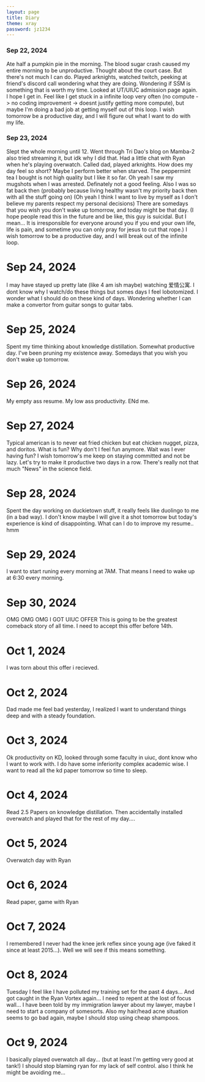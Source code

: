 ```yaml
---
layout: page
title: Diary
theme: xray
password: jz1234
---
```


### Sep 22, 2024

Ate half a pumpkin pie in the morning. The blood sugar crash caused my entire morning to be unproductive.
Thought about the court case. But there's not much I can do.
Played arknights, watched twitch, peeking at friend's discord call wondering what they are doing.
Wondering if SSM is something that is worth my time. Looked at UT/UIUC admission page again. I hope I get in.
Feel like I get stuck in a infinite loop very often (no compute -> no coding improvement -> doesnt justify getting more compute), but maybe I'm doing a bad job at getting myself out of this loop.
I wish tomorrow be a productive day, and I will figure out what I want to do with my life.

### Sep 23, 2024

Slept the whole morning until 12. 
Went through Tri Dao's blog on Mamba-2 also tried streaming it, but idk why I did that.
Had a little chat with Ryan when he's playing overwatch.
Called dad, played arknights. How does my day feel so short?
Maybe I perform better when starved.
The peppermint tea I bought is not high quality but I like it so far.
Oh yeah I saw my mugshots when I was arrested. Definately not a good feeling. Also I was so fat back then (probably because living healthy wasn't my priority back then with all the stuff going on) (Oh yeah I think I want to live by myself as I don't believe my parents respect my personal decisions)
There are somedays that you wish you don't wake up tomorrow, and today might be that day. (I hope people read this in the future and be like, this guy is suicidal. But I mean... It is irresponsible for everyone around you if you end your own life, life is pain, and sometime you can only pray for jesus to cut that rope.)
I wish tomorrow to be a productive day, and I will break out of the infinite loop.

# Sep 24, 2024

I may have stayed up pretty late (like 4 am ish maybe) watching 爱情公寓.
I dont know why I watch/do these things but somes days I feel lobotomized.
I wonder what I should do on these kind of days.
Wondering whether I can make a convertor from guitar songs to guitar tabs.

# Sep 25, 2024

Spent my time thinking about knowledge distillation.
Somewhat productive day.
I've been pruning my existence away.
Somedays that you wish you don't wake up tomorrow.

# Sep 26, 2024

My empty ass resume. My low ass productivity. ENd me.

# Sep 27, 2024

Typical american is to never eat fried chicken but eat chicken nugget, pizza, and doritos. 
What is fun? Why don't I feel fun anymore. Wait was I ever having fun?
I wish tomorrow's me keep on staying committed and not be lazy. Let's try to make it productive two days in a row.
There's really not that much "News" in the science field.

# Sep 28, 2024

Spent the day working on duckietown stuff, it really feels like duolingo to me (in a bad way). I don't know maybe I will give it a shot tomorrow but today's experience is kind of disappointing.
What can I do to improve my resume.. hmm

# Sep 29, 2024

I want to start runing every morning at 7AM. That means I need to wake up at 6:30 every morning.

# Sep 30, 2024

OMG OMG OMG I GOT UIUC OFFER
This is going to be the greatest comeback story of all time. I need to accept this offer before 14th.

# Oct 1, 2024

I was torn about this offer i recieved.

# Oct 2, 2024

Dad made me feel bad yesterday, I realized I want to understand things deep and with a steady foundation.

# Oct 3, 2024

Ok productivity on KD, looked through some faculty in uiuc, dont know who I want to work with. I do have some inferiority complex academic wise.
I want to read all the kd paper tomorrow so time to sleep.

# Oct 4, 2024

Read 2.5 Papers on knowledge distillation. Then accidentally installed overwatch and played that for the rest of my day....

# Oct 5, 2024

Overwatch day with Ryan

# Oct 6, 2024

Read paper, game with Ryan

# Oct 7, 2024

I remembered I never had the knee jerk reflex since young age (ive faked it since at least 2015...). Well we will see if this means something.

# Oct 8, 2024

Tuesday
I feel like I have polluted my training set for the past 4 days... And got caught in the Ryan Vortex again...
I need to repent at the lost of focus wall...
I have been told by my immigration lawyer about my lawyer, maybe I need to start a company of somesorts.
Also my hair/head acne situation seems to go bad again, maybe I should stop using cheap shampoos.

# Oct 9, 2024

I basically played overwatch all day... (but at least I'm getting very good at tank!)
I should stop blaming ryan for my lack of self control. also I think he might be avoiding me...



<br>
<br>
<br>